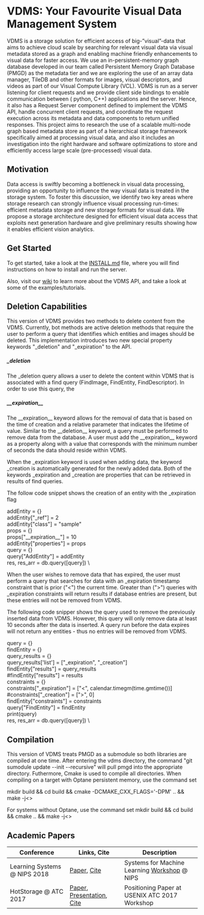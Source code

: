 # VDMS: Your Favourite Visual Data Management System

VDMS is a storage solution for efficient access of big-”visual”-data that aims
to achieve cloud scale by searching for relevant visual data via visual
metadata stored as a graph and enabling machine friendly enhancements to
visual data for faster access.  We use an in-persistent-memory graph database
developed in our team called Persistent Memory Graph Database (PMGD) as the
metadata tier and we are exploring the use of an array data manager, TileDB
and other formats for images, visual descriptors, and videos as part of our
Visual Compute Library (VCL). VDMS is run as a server listening for client
requests and we provide client side bindings to enable communication between (
python, C++) applications and the server. Hence, it also has a Request Server
component defined to implement the VDMS API, handle concurrent client
requests, and coordinate the request execution across its metadata and data
components to return unified responses. This project aims to research the use
of a scalable multi-node graph based metadata store as part of a hierarchical
storage framework specifically aimed at processing visual data, and also it
includes an investigation into the right hardware and software optimizations
to store and efficiently access large scale (pre-processed) visual data.

## Motivation

Data access is swiftly becoming a bottleneck in visual data processing,
providing an opportunity to influence the way visual data is treated in the
storage system. To foster this discussion, we identify two key areas where
storage research can strongly influence visual processing run-times:
efficient metadata storage and new storage formats for visual data. We
propose a storage architecture designed for efficient visual data access
that exploits next generation hardware and give preliminary results showing
how it enables efficient vision analytics.


## Get Started

To get started, take a look at the [INSTALL.md](INSTALL.md) file, where
you will find instructions on how to install and run the server.

Also, visit our [wiki](https://github.com/IntelLabs/vdms/wiki)
to learn more about the VDMS API, and take a look at some of
the examples/tutorials.



## Deletion Capabilities

This version of VDMS provides two methods to delete content from the VDMS. Currently, bot methods are active deletion methods that require the user to perform a query that identifies which entities and images should be deleted. This implementation introduces two new special property keywords "\_deletion" and "\_expiration" to the API.

##### \_deletion
The \_deletion query allows a user to delete the content within VDMS that is associated with a find query (FindImage, FindEntity, FindDescriptor). In order to use this query, the 

##### \_\_expiration\_\_
The \_\_expiration\_\_ keyword allows for the removal of data that is based on the time of creation and a relative parameter that indicates the lifetime of value. Similar to the \_\_deletion\_\_ keyword, a query must be performed to remove data from the database. A user must add the \_\_expiration\_\_ keyword as a property along with a value that corresponds with the minimum number of seconds the data should reside within VDMS. 

When the \_expiration keyword is used when adding data, the keyword \_creation is automatically generated for the newly added data. Both of the keywords \_expiration and \_creation are properties that can be retrieved in results of find queries. 

The follow code snippet shows the creation of an entity with the \_expiration flag

addEntity = {} \
addEntity["_ref"] = 2 \
addEntity["class"] = "sample" \
props = {} \
props["\_\_expiration\_\_"] = 10 \
addEntity["properties"] = props \
query = {} \
query["AddEntity"] = addEntity \
res, res_arr = db.query([query]) \

When the user wishes to remove data that has expired, the user must perform a query that searches for data with an \_expiration timestamp constraint that is prior ("<") the current time. Greater than (">") queries with \_expiration constraints will return results if database entries are present, but these entries will not be removed from VDMS.

The following code snipper shows the query used to remove the previously inserted data from VDMS. However, this query will only remove data at least 10 seconds after the data is inserted. A query run before the data expires will not return any entities - thus no entries will be removed from VDMS.

query = {} \
findEntity = {} \
query_results = {} \
query_results['list'] = ["_expiration", "_creation"] \
findEntity["results"] = query_results \
#findEntity["results"] = results \
constraints = {} \
constraints["_expiration"] = ["<", calendar.timegm(time.gmtime())] \
#constraints["_creation"] = [">", 0] \
findEntity["constraints"] = constraints \
query["FindEntity"] = findEntity \
print(query) \
res, res_arr = db.query([query]) \


## Compilation
This version of VDMS treats PMGD as a submodule so both libraries are compiled at one time. After entering the vdms directory, the command "git sumodule update --init --recursive" will pull pmgd into the appropriate directory. Futhermore, Cmake is used to compile all directories. When compiling on a target with Optane persistent memory, use the command set

mkdir build && cd build && cmake -DCMAKE_CXX_FLAGS='-DPM' .. && make -j<<number of threads to use for compiling>>

For systems without Optane, use the command set
mkdir build && cd build && cmake .. && make -j<<number of threads to use for compiling>>

## Academic Papers

Conference | Links, Cite | Description
------------ | ------------- | -------------
Learning Systems @ NIPS 2018 | [Paper](https://export.arxiv.org/abs/1810.11832), [Cite](https://dblp.uni-trier.de/rec/bibtex/journals/corr/abs-1810-11832) | Systems for Machine Learning [Workshop](http://learningsys.org/nips18/cfp.html) @ NIPS
HotStorage @ ATC 2017 | [Paper](https://www.usenix.org/conference/hotstorage17/program/presentation/gupta-cledat), [Presentation](https://www.usenix.org/conference/hotstorage17/program/presentation/gupta-cledat), [Cite](https://www.usenix.org/biblio/export/bibtex/203374)| Positioning Paper at USENIX ATC 2017 Workshop
